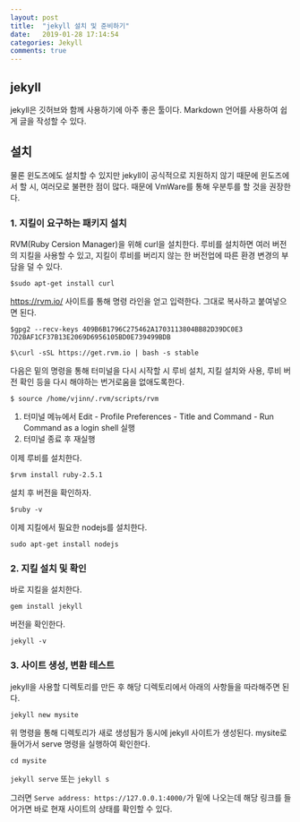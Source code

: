 ```yaml
---
layout: post
title:  "jekyll 설치 및 준비하기"
date:   2019-01-28 17:14:54
categories: Jekyll
comments: true
---
```


## jekyll

jekyll은 깃허브와 함께 사용하기에 아주 좋은 툴이다. Markdown 언어를 사용하여 쉽게 글을 작성할 수 있다.

## 설치

물론 윈도즈에도 설치할 수 있지만 jekyll이 공식적으로 지원하지 않기 때문에 윈도즈에서 할 시, 여러모로 불편한 점이 많다. 때문에 VmWare를 통해 우분투를 할 것을 권장한다.

### 1. 지킬이 요구하는 패키지 설치
RVM(Ruby Cersion Manager)을 위해 curl을 설치한다. 루비를 설치하면 여러 버전의 지킬을 사용할 수 있고, 지킬이 루비를 버리지 않는 한 버전업에 따른 환경 변경의 부담을 덜 수 있다.

`$sudo apt-get install curl`


<https://rvm.io/> 사이트를 통해 명령 라인을 얻고 입력한다. 그대로 복사하고 붙여넣으면 된다.

`$gpg2 --recv-keys 409B6B1796C275462A1703113804BB82D39DC0E3 7D2BAF1CF37B13E2069D6956105BD0E739499BDB`

`$\curl -sSL https://get.rvm.io | bash -s stable`


다음은 밑의 명령을 통해 터미널을 다시 시작할 시 루비 설치, 지킬 설치와 사용, 루비 버전 확인 등을 다시 해야하는 번거로움을 없애도록한다.

`$ source /home/vjinn/.rvm/scripts/rvm`


1. 터미널 메뉴에서 Edit - Profile Preferences - Title and Command - Run Command as a login shell 실행
2. 터미널 종료 후 재실행

이제 루비를 설치한다.

`$rvm install ruby-2.5.1`


설치 후 버전을 확인하자.

`$ruby -v`


이제 지킬에서 필요한 nodejs를 설치한다.

`sudo apt-get install nodejs`

### 2. 지킬 설치 및 확인

바로 지킬을 설치한다. 

`gem install jekyll`


버전을 확인한다.

`jekyll -v`

### 3. 사이트 생성, 변환 테스트

jekyll을 사용할 디렉토리를 만든 후 해당 디렉토리에서 아래의 사항들을 따라해주면 된다.

`jekyll new mysite`


위 명령을 통해 디렉토리가 새로 생성됨가 동시에 jekyll 사이트가 생성된다. mysite로 들어가서 serve 명령을 실행하여 확인한다.

`cd mysite`

`jekyll serve` 또는 `jekyll s`

그러면 `Serve address: https://127.0.0.1:4000/`가 밑에 나오는데 해당 링크를 들어가면 바로 현재 사이트의 상태를 확인할 수 있다.

